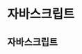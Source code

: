 # 자바스크립트
## 자바스크립트
### <script> 태그 사용
+ 내부
    + 위치1 : head 태그 영역
    + 위치2 : body 태그 영역 - 어느위치라도 가능

+ 외부
    + src 속성 > function 함수에 넣기 > bt에 onclick="funPrint(n);"

### ES6+
+ ★화살표 함수★ : const funPrint = (n) => {console.log(`버튼${n}`);}
+ 백틱->버튼${n}